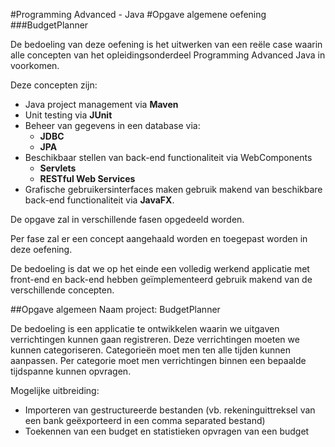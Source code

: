 #Programming Advanced - Java
#Opgave algemene oefening
###BudgetPlanner


De bedoeling van deze oefening is het uitwerken van een reële case waarin alle concepten van het opleidingsonderdeel Programming Advanced Java in voorkomen.

Deze concepten zijn:

* Java project management via **Maven**
* Unit testing via **JUnit**
* Beheer van gegevens in een database via: 
	* **JDBC**
	* **JPA**
* Beschikbaar stellen van back-end functionaliteit via WebComponents
	* **Servlets**
	* **RESTful Web Services**
*  Grafische gebruikersinterfaces maken gebruik makend van beschikbare back-end functionaliteit via **JavaFX**.

De opgave zal in verschillende fasen opgedeeld worden.

Per fase zal er een concept aangehaald worden en toegepast worden in deze oefening.

De bedoeling is dat we op het einde een volledig werkend applicatie met front-end en back-end hebben geïmplementeerd gebruik makend van de verschillende concepten.


##Opgave algemeen
Naam project: BudgetPlanner


De bedoeling is een applicatie te ontwikkelen waarin we uitgaven verrichtingen kunnen gaan registreren. Deze verrichtingen moeten we kunnen categoriseren. Categorieën moet men  ten alle tijden kunnen aanpassen.
Per categorie moet men verrichtingen binnen een bepaalde tijdspanne kunnen opvragen.


Mogelijke uitbreiding: 
* Importeren van gestructureerde bestanden (vb. rekeninguittreksel van een bank geëxporteerd in een comma separated bestand)
* Toekennen van een budget en statistieken opvragen van een budget
